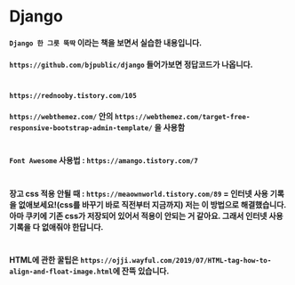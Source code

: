 # Django

#### `Django 한 그릇 뚝딱` 이라는 책을 보면서 실습한 내용입니다.
#### `https://github.com/bjpublic/django` 들어가보면 정답코드가 나옵니다.

#
#### `https://rednooby.tistory.com/105`
#### `https://webthemez.com/` 안의 `https://webthemez.com/target-free-responsive-bootstrap-admin-template/` 을 사용함

#
#### `Font Awesome` 사용법 : `https://amango.tistory.com/7`

#
#### 장고 css 적용 안될 때 : `https://meaownworld.tistory.com/89` = 인터넷 사용 기록을 없애보세요!(css를 바꾸기 바로 직전부터 지금까지) 저는 이 방법으로 해결했습니다. 아마 쿠키에 기존 css가 저장되어 있어서 적용이 안되는 거 같아요. 그래서 인터넷 사용 기록을 다 없애줘야 한답니다.

#
#### HTML에 관한 꿀팁은 `https://ojji.wayful.com/2019/07/HTML-tag-how-to-align-and-float-image.html`에 잔뜩 있습니다.

